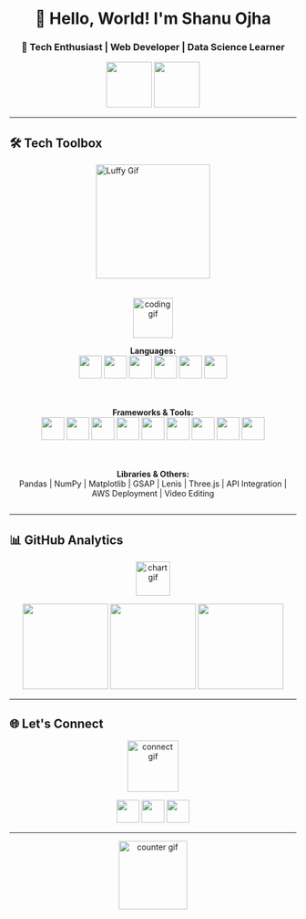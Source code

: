 <h1 align="center">👋 Hello, World! I'm Shanu Ojha</h1>
<h3 align="center">🚀 Tech Enthusiast | Web Developer | Data Science Learner</h3>

<p align="center">
  <img src="https://media.giphy.com/media/3o7abKhOpu0NwenH3O/giphy.gif" width="80"> 
  <img src="https://media.giphy.com/media/26tn33aiTi1jkl6H6/giphy.gif" width="80"> 
</p>

---

## 🛠️ Tech Toolbox  

<div style="display: flex; align-items: center; justify-content: center; flex-wrap: wrap; gap: 20px;">

  <!-- Luffy GIF -->
  <img src="https://c.tenor.com/fwrky34J6o8AAAAd/tenor.gif" height="200" alt="Luffy Gif" />

  <!-- Tech Icons -->
  <div align="center">
  <p align="center">
  <img src="https://media.giphy.com/media/QssGEmpkyEOhBCb7e1/giphy.gif" width="70px" alt="coding gif" />
  </p>
    
  **Languages:**  
  <img src="https://cdn.jsdelivr.net/gh/devicons/devicon/icons/c/c-original.svg" height="40" /> 
  <img src="https://cdn.jsdelivr.net/gh/devicons/devicon/icons/cplusplus/cplusplus-original.svg" height="40" /> 
  <img src="https://cdn.jsdelivr.net/gh/devicons/devicon/icons/python/python-original.svg" height="40" /> 
  <img src="https://cdn.jsdelivr.net/gh/devicons/devicon/icons/javascript/javascript-original.svg" height="40" /> 
  <img src="https://cdn.jsdelivr.net/gh/devicons/devicon/icons/html5/html5-original.svg" height="40" /> 
  <img src="https://cdn.jsdelivr.net/gh/devicons/devicon/icons/css3/css3-original.svg" height="40" /> 
  
  <br><br>
  **Frameworks & Tools:**  
  <img src="https://cdn.jsdelivr.net/gh/devicons/devicon/icons/react/react-original.svg" height="40" /> 
  <img src="https://skillicons.dev/icons?i=tailwind" height="40" /> 
  <img src="https://cdn.jsdelivr.net/gh/devicons/devicon/icons/express/express-original.svg" height="40" /> 
  <img src="https://cdn.jsdelivr.net/gh/devicons/devicon/icons/nodejs/nodejs-original.svg" height="40" /> 
  <img src="https://cdn.jsdelivr.net/gh/devicons/devicon/icons/mysql/mysql-original.svg" height="40" /> 
  <img src="https://cdn.jsdelivr.net/gh/devicons/devicon/icons/mongodb/mongodb-original.svg" height="40" /> 
  <img src="https://cdn.jsdelivr.net/gh/devicons/devicon/icons/git/git-original.svg" height="40" /> 
  <img src="https://cdn.jsdelivr.net/gh/devicons/devicon/icons/github/github-original.svg" height="40" /> 
  <img src="https://skillicons.dev/icons?i=aws" height="40" /> 
  
  <br><br>
  **Libraries & Others:**  
  Pandas | NumPy | Matplotlib | GSAP | Lenis | Three.js | API Integration | AWS Deployment | Video Editing  

  </div>
</div>

---

## 📊 GitHub Analytics  

<p align="center">
  <img src="https://media.giphy.com/media/xUA7bdpLxQhsSQdyog/giphy.gif" width="60" alt="chart gif" />
</p>

<div align="center">
  <img src="https://streak-stats.demolab.com?user=Shanu-Ojha&theme=dracula&hide_border=false&border_radius=5" height="150" />
  <img src="https://github-readme-stats.vercel.app/api?username=Shanu-Ojha&show_icons=true&count_private=true&theme=dracula&hide_border=false" height="150" />
  <img src="https://github-readme-stats.vercel.app/api/top-langs?username=Shanu-Ojha&layout=compact&theme=dracula&hide_border=false" height="150" />
</div>

---

## 🌐 Let's Connect  

<p align="center">
  <img src="https://media.giphy.com/media/jpVnC65DmYeyRL4LHS/giphy.gif" width="90px" alt="connect gif" />
</p>

<div align="center">
  <a href="https://www.linkedin.com/in/shanu-ojha" target="_blank"><img src="https://skillicons.dev/icons?i=linkedin" height="40" /></a>
  <a href="https://instagram.com/" target="_blank"><img src="https://skillicons.dev/icons?i=instagram" height="40" /></a>
  <a href="mailto:ojhashanu2004@gmail.com" target="_blank"><img src="https://skillicons.dev/icons?i=gmail" height="40" /></a>
</div>

---

<div align="center">
  <img src="https://media.giphy.com/media/26u4cqVR8dsmedTJ6/giphy.gif" width="120px" alt="counter gif" /><br>
</div>

